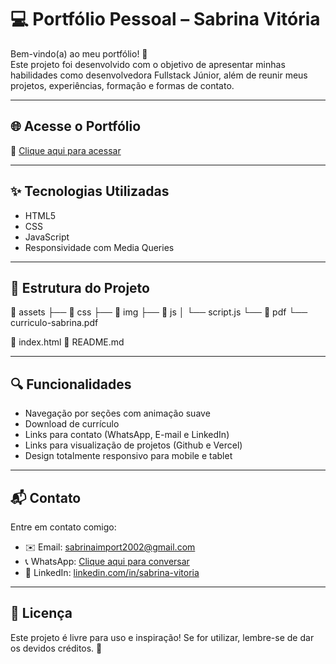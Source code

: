 # 💻 Portfólio Pessoal – Sabrina Vitória

Bem-vindo(a) ao meu portfólio! 🚀  
Este projeto foi desenvolvido com o objetivo de apresentar minhas habilidades como desenvolvedora Fullstack Júnior, além de reunir meus projetos, experiências, formação e formas de contato.

---

## 🌐 Acesse o Portfólio

🔗 [Clique aqui para acessar](https://sabrina-portfolio-dun.vercel.app/)

---

## ✨ Tecnologias Utilizadas

- HTML5
- CSS
- JavaScript
- Responsividade com Media Queries

---

## 📂 Estrutura do Projeto

📁 assets ├── 📁 css ├── 📁 img ├── 📁 js │ └── script.js └── 📁 pdf └── curriculo-sabrina.pdf

📄 index.html 📄 README.md


---

## 🔍 Funcionalidades

- Navegação por seções com animação suave
- Download de currículo
- Links para contato (WhatsApp, E-mail e LinkedIn)
- Links para visualização de projetos (Github e Vercel)
- Design totalmente responsivo para mobile e tablet

---

## 📬 Contato

Entre em contato comigo:

- ✉️ Email: sabrinaimport2002@gmail.com  
- 📞 WhatsApp: [Clique aqui para conversar](https://wa.me/5513998061672?text=Olá!%20Vim%20pelo%20seu%20portfólio!)  
- 💼 LinkedIn: [linkedin.com/in/sabrina-vitoria](https://www.linkedin.com/in/sabrina-vitoria)

---

## 📌 Licença

Este projeto é livre para uso e inspiração! Se for utilizar, lembre-se de dar os devidos créditos. 💖
